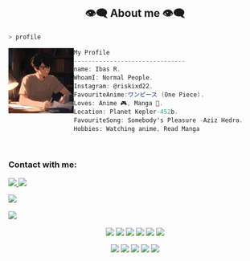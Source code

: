 <h2 align="center"> 👁️‍🗨️ About me 👁️‍🗨️ </h2>

```sh
> profile
```

<img align="left" src="github.jpg" width="130px"/> 

```csharp
My Profile
-------------------------------
name: Ibas R.
WhoamI: Normal People.
Instagram: @riskixd22.
FavouriteAnime:ワンピース (One Piece).
Loves: Anime 🎮, Manga 🎹.
Location: Planet Kepler-452b.
FavouriteSong: Somebody's Pleasure -Aziz Hedra.
Hobbies: Watching anime, Read Manga 
```


<div>
<br>
<h3 align="left">Contact with me:</h3>
<a href="https://instagram.com/riskixd22"><img src="https://img.shields.io/badge/Instagram-E4405F?style=for-the-badge&logo=instagram&logoColor=white"/> 
<a href="https://wa.link/y8hl3m"><img src="https://img.shields.io/badge/WhatsApp-25D366?style=for-the-badge&logo=whatsapp&logoColor=white" />
  
<p align="left">
  <a href="https://github.com/IbasRj"><img src="https://github-readme-stats.vercel.app/api/top-langs?username=IbasRj&bg_color=30,e96443,904e95&title_color=fff&text_color=fff&hide_border=true&hide_title=false&show_icons=true&layout=compact&langs_count=10" /></a>
</p>

<p align="left">
<a href="//github.com/IbasRj"><img src="https://github-readme-stats.vercel.app/api/top-langs/?username=IbasRj"></a>
</p>

<p align="center">
  <img src="https://img.shields.io/badge/-JavaScript-black?style=flat-square&logo=javascript" />
  <img src="https://img.shields.io/badge/-Node.js-black?style=flat-square&logo=Node.js" />
  <img src="https://img.shields.io/badge/-HTML5-black?style=flat-square&logo=html5&logoColor=e34f26" />
  <img src="https://img.shields.io/badge/-CSS3-black?style=flat-square&logo=css3&logoColor=1572b6" />
  <img src="https://img.shields.io/badge/-Git-black?style=flat-square&logo=git" />
  <img src="https://img.shields.io/badge/-GitHub-black?style=flat-square&logo=github" /> <br>
</p>

<p align="center">
    <img src="https://img.shields.io/badge/OS-Linux-blue?&logo=Linux" />
    <img src="https://img.shields.io/badge/OS-Windows-blue?&logo=Windows" />
    <img src="https://img.shields.io/badge/IDE-Xcode-blue?&logo=xcode" />
    <img src="https://img.shields.io/badge/Text%20Editor-Visual%20Studio%20Code-blue?&logo=visual%20studio%20code&logoColor=blue" />
    <img src="https://img.shields.io/badge/Sublime%20Text-gray?&logo=Sublime-Text" />
</p>
